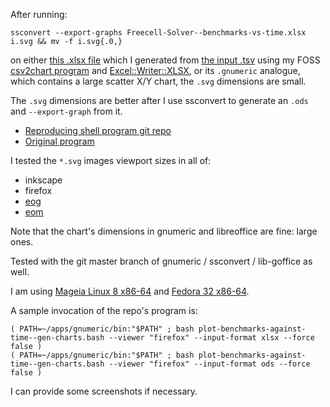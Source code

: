 After running:

```
ssconvert --export-graphs Freecell-Solver--benchmarks-vs-time.xlsx i.svg && mv -f i.svg{.0,}
```

on either [this .xlsx file](https://github.com/shlomif/ssconvert-svg-dims-bug/blob/master/Freecell-Solver--benchmarks-vs-time.xlsx)
which I generated from [the input .tsv](https://github.com/shlomif/ssconvert-svg-dims-bug/blob/master/Freecell-Solver--benchmarks-vs-time.tsv)
using my FOSS [csv2chart program](https://github.com/shlomif/CSV2Chart)
and [Excel::Writer::XLSX](https://metacpan.org/pod/Excel::Writer::XLSX), or its `.gnumeric` analogue,
which contains a large scatter X/Y chart, the `.svg` dimensions are small.

The `.svg` dimensions are better after I use ssconvert to generate an `.ods` and `--export-graph` from it.

* [Reproducing shell program git repo](https://github.com/shlomif/ssconvert-svg-dims-bug)
* [Original program](https://github.com/shlomif/fc-solve/blob/e18fdd9d510517adac10b8cd9adc5315ff262b56/fc-solve/scripts/plot-benchmarks-against-time--gen-charts.bash)

I tested the `*.svg` images viewport sizes in all of:

* inkscape
* firefox
* [eog](https://en.wikipedia.org/wiki/Eye_of_GNOME)
* [eom](https://github.com/mate-desktop/eom)

Note that the chart's dimensions in gnumeric and libreoffice are fine: large ones.

Tested with the git master branch of gnumeric / ssconvert / lib-goffice as well.

I am using [Mageia Linux 8 x86-64](https://en.wikipedia.org/wiki/Mageia)
and [Fedora 32 x86-64](https://fedoramagazine.org/announcing-fedora-32/).

A sample invocation of the repo's program is:

```
( PATH=~/apps/gnumeric/bin:"$PATH" ; bash plot-benchmarks-against-time--gen-charts.bash --viewer "firefox" --input-format xlsx --force false )
( PATH=~/apps/gnumeric/bin:"$PATH" ; bash plot-benchmarks-against-time--gen-charts.bash --viewer "firefox" --input-format ods --force false )
```

I can provide some screenshots if necessary.
